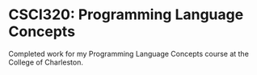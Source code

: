 # CSCI320: Programming Language Concepts
Completed work for my Programming Language Concepts course at the College of Charleston.
